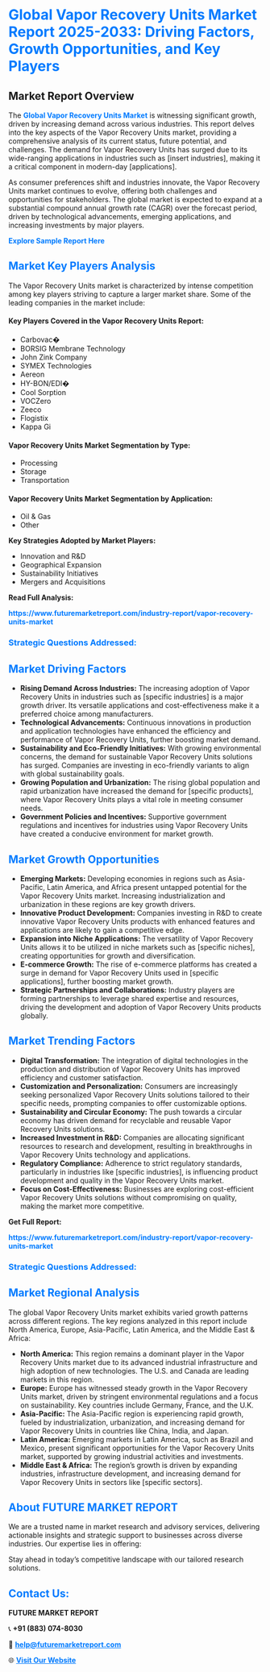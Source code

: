<h1 style="color: #007BFF;">Global Vapor Recovery Units Market Report 2025-2033: Driving Factors, Growth Opportunities, and Key Players</h1>

<section id="overview">
<h2>Market Report Overview</h2>
<p>The <a href="https://www.futuremarketreport.com/industry-report/vapor-recovery-units-market" style="color: #007BFF; text-decoration: none;"><strong>Global Vapor Recovery Units Market</strong></a> is witnessing significant growth, driven by increasing demand across various industries. This report delves into the key aspects of the Vapor Recovery Units market, providing a comprehensive analysis of its current status, future potential, and challenges. The demand for Vapor Recovery Units has surged due to its wide-ranging applications in industries such as [insert industries], making it a critical component in modern-day [applications].</p>
<p>As consumer preferences shift and industries innovate, the Vapor Recovery Units market continues to evolve, offering both challenges and opportunities for stakeholders. The global market is expected to expand at a substantial compound annual growth rate (CAGR) over the forecast period, driven by technological advancements, emerging applications, and increasing investments by major players.</p>
</section>

<section id="overview">
<p><a href="https://www.futuremarketreport.com/request-sample/reportId=105448" style="color: #007BFF; text-decoration: none;"><strong>Explore Sample Report Here</strong></a></p>
</section>

<section id="key-players">
<h2 style="color: #007BFF;">Market Key Players Analysis</h2>
<p>The Vapor Recovery Units market is characterized by intense competition among key players striving to capture a larger market share. Some of the leading companies in the market include:</p>
<h4>Key Players Covered in the Vapor Recovery Units Report:</h4>
<ul><li>Carbovac�</li><li>BORSIG Membrane Technology</li><li>John Zink Company</li><li>SYMEX Technologies</li><li>Aereon</li><li>HY-BON/EDI�</li><li>Cool Sorption</li><li>VOCZero</li><li>Zeeco</li><li>Flogistix</li><li>Kappa Gi</li></ul>
<h4>Vapor Recovery Units Market Segmentation by Type:</h4>
<ul><li>Processing</li><li>Storage</li><li>Transportation</li></ul>

<h4>Vapor Recovery Units Market Segmentation by Application:</h4>
<ul><li>Oil &amp; Gas</li><li>Other</li></ul>
<p><strong>Key Strategies Adopted by Market Players:</strong></p>
<ul>
<li>Innovation and R&D</li>
<li>Geographical Expansion</li>
<li>Sustainability Initiatives</li>
<li>Mergers and Acquisitions</li>
</ul>
</section>

<section>
<p><strong>Read Full Analysis: </strong></p><a href="https://www.futuremarketreport.com/industry-report/vapor-recovery-units-market" style="color: #007BFF; text-decoration: none;"><strong>https://www.futuremarketreport.com/industry-report/vapor-recovery-units-market</strong></a>
<h3 style="color: #007BFF;">Strategic Questions Addressed:</h3>
</section>

<section id="driving-factors">
<h2 style="color: #007BFF;">Market Driving Factors</h2>
<ul>
<li><strong>Rising Demand Across Industries:</strong> The increasing adoption of Vapor Recovery Units in industries such as [specific industries] is a major growth driver. Its versatile applications and cost-effectiveness make it a preferred choice among manufacturers.</li>
<li><strong>Technological Advancements:</strong> Continuous innovations in production and application technologies have enhanced the efficiency and performance of Vapor Recovery Units, further boosting market demand.</li>
<li><strong>Sustainability and Eco-Friendly Initiatives:</strong> With growing environmental concerns, the demand for sustainable Vapor Recovery Units solutions has surged. Companies are investing in eco-friendly variants to align with global sustainability goals.</li>
<li><strong>Growing Population and Urbanization:</strong> The rising global population and rapid urbanization have increased the demand for [specific products], where Vapor Recovery Units plays a vital role in meeting consumer needs.</li>
<li><strong>Government Policies and Incentives:</strong> Supportive government regulations and incentives for industries using Vapor Recovery Units have created a conducive environment for market growth.</li>
</ul>
</section>

<section id="growth-opportunities">
<h2 style="color: #007BFF;">Market Growth Opportunities</h2>
<ul>
<li><strong>Emerging Markets:</strong> Developing economies in regions such as Asia-Pacific, Latin America, and Africa present untapped potential for the Vapor Recovery Units market. Increasing industrialization and urbanization in these regions are key growth drivers.</li>
<li><strong>Innovative Product Development:</strong> Companies investing in R&D to create innovative Vapor Recovery Units products with enhanced features and applications are likely to gain a competitive edge.</li>
<li><strong>Expansion into Niche Applications:</strong> The versatility of Vapor Recovery Units allows it to be utilized in niche markets such as [specific niches], creating opportunities for growth and diversification.</li>
<li><strong>E-commerce Growth:</strong> The rise of e-commerce platforms has created a surge in demand for Vapor Recovery Units used in [specific applications], further boosting market growth.</li>
<li><strong>Strategic Partnerships and Collaborations:</strong> Industry players are forming partnerships to leverage shared expertise and resources, driving the development and adoption of Vapor Recovery Units products globally.</li>
</ul>
</section>

<section id="trending-factors">
<h2 style="color: #007BFF;">Market Trending Factors</h2>
<ul>
<li><strong>Digital Transformation:</strong> The integration of digital technologies in the production and distribution of Vapor Recovery Units has improved efficiency and customer satisfaction.</li>
<li><strong>Customization and Personalization:</strong> Consumers are increasingly seeking personalized Vapor Recovery Units solutions tailored to their specific needs, prompting companies to offer customizable options.</li>
<li><strong>Sustainability and Circular Economy:</strong> The push towards a circular economy has driven demand for recyclable and reusable Vapor Recovery Units solutions.</li>
<li><strong>Increased Investment in R&D:</strong> Companies are allocating significant resources to research and development, resulting in breakthroughs in Vapor Recovery Units technology and applications.</li>
<li><strong>Regulatory Compliance:</strong> Adherence to strict regulatory standards, particularly in industries like [specific industries], is influencing product development and quality in the Vapor Recovery Units market.</li>
<li><strong>Focus on Cost-Effectiveness:</strong> Businesses are exploring cost-efficient Vapor Recovery Units solutions without compromising on quality, making the market more competitive.</li>
</ul>
</section>

<section>
<p><strong>Get Full Report: </strong></p><a href="https://www.futuremarketreport.com/industry-report/vapor-recovery-units-market" style="color: #007BFF; text-decoration: none;"><strong>https://www.futuremarketreport.com/industry-report/vapor-recovery-units-market</strong></a>
<h3 style="color: #007BFF;">Strategic Questions Addressed:</h3>
</section>


<section id="regional-analysis">
<h2 style="color: #007BFF;">Market Regional Analysis</h2>
<p>The global Vapor Recovery Units market exhibits varied growth patterns across different regions. The key regions analyzed in this report include North America, Europe, Asia-Pacific, Latin America, and the Middle East & Africa:</p>
<ul>
<li><strong>North America:</strong> This region remains a dominant player in the Vapor Recovery Units market due to its advanced industrial infrastructure and high adoption of new technologies. The U.S. and Canada are leading markets in this region.</li>
<li><strong>Europe:</strong> Europe has witnessed steady growth in the Vapor Recovery Units market, driven by stringent environmental regulations and a focus on sustainability. Key countries include Germany, France, and the U.K.</li>
<li><strong>Asia-Pacific:</strong> The Asia-Pacific region is experiencing rapid growth, fueled by industrialization, urbanization, and increasing demand for Vapor Recovery Units in countries like China, India, and Japan.</li>
<li><strong>Latin America:</strong> Emerging markets in Latin America, such as Brazil and Mexico, present significant opportunities for the Vapor Recovery Units market, supported by growing industrial activities and investments.</li>
<li><strong>Middle East & Africa:</strong> The region’s growth is driven by expanding industries, infrastructure development, and increasing demand for Vapor Recovery Units in sectors like [specific sectors].</li>
</ul>
</section>

<footer>
<h2 style="color: #007BFF;">About FUTURE MARKET REPORT</h2>
<p>We are a trusted name in market research and advisory services, delivering actionable insights and strategic support to businesses across diverse industries. Our expertise lies in offering:</p>

<p>Stay ahead in today’s competitive landscape with our tailored research solutions.</p>

<h2 style="color: #007BFF;">Contact Us:</h2>
<p><strong>FUTURE MARKET REPORT</strong></p>
<p>📞 <strong>+91 (883) 074-8030</strong></p>
<p>📧 <strong><a href="mailto:help@futuremarketreport.com" style="color: #007BFF;">help@futuremarketreport.com</a></strong></p>
<p>🌐 <strong><a href="https://www.futuremarketreport.com/" style="color: #007BFF;">Visit Our Website</a></strong></p>
</footer>